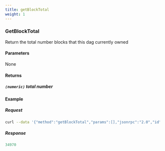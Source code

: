 ```yaml
---
title: getBlockTotal
weight: 1
---
```


### GetBlockTotal
Return the total number blocks that this dag currently owned

#### Parameters
None

#### Returns
##### `(numeric)` total number 

#### Example

##### Request
```bash
curl --data '{"method":"getBlockTotal","params":[],"jsonrpc":"2.0","id":1}' -s -k -u "rpcuser:rpcpass"  -H 'Content-Type: application/json' http://127.0.0.1:18131 |jq .
```

##### Response
```js
34970
```


